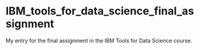 # IBM_tools_for_data_science_final_assignment
My entry for the final assignment in the IBM Tools for Data Science course.
